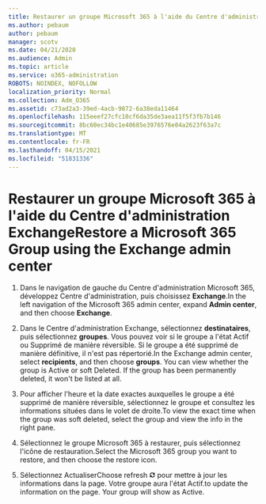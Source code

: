 ```yaml
---
title: Restaurer un groupe Microsoft 365 à l'aide du Centre d'administration Exchange
ms.author: pebaum
author: pebaum
manager: scotv
ms.date: 04/21/2020
ms.audience: Admin
ms.topic: article
ms.service: o365-administration
ROBOTS: NOINDEX, NOFOLLOW
localization_priority: Normal
ms.collection: Adm_O365
ms.assetid: c73ad2a3-39ed-4acb-9872-6a38eda11464
ms.openlocfilehash: 115eeef27cfc10cf6da35de3aea11f5f3fb7b146
ms.sourcegitcommit: 8bc60ec34bc1e40685e3976576e04a2623f63a7c
ms.translationtype: MT
ms.contentlocale: fr-FR
ms.lasthandoff: 04/15/2021
ms.locfileid: "51831336"
---
```

# <a name="restore-a-microsoft-365-group-using-the-exchange-admin-center"></a><span data-ttu-id="95fb2-102">Restaurer un groupe Microsoft 365 à l'aide du Centre d'administration Exchange</span><span class="sxs-lookup"><span data-stu-id="95fb2-102">Restore a Microsoft 365 Group using the Exchange admin center</span></span>

1. <span data-ttu-id="95fb2-103">Dans le navigation de gauche du Centre d'administration Microsoft 365, développez Centre d'administration, puis choisissez **Exchange**.</span><span class="sxs-lookup"><span data-stu-id="95fb2-103">In the left navigation of the Microsoft 365 admin center, expand **Admin center**, and then choose **Exchange**.</span></span>
    
2. <span data-ttu-id="95fb2-p101">Dans le Centre d'administration Exchange, sélectionnez **destinataires**, puis sélectionnez **groupes**. Vous pouvez voir si le groupe a l'état Actif ou Supprimé de manière réversible. Si le groupe a été supprimé de manière définitive, il n'est pas répertorié.</span><span class="sxs-lookup"><span data-stu-id="95fb2-p101">In the Exchange admin center, select **recipients**, and then choose **groups**. You can view whether the group is Active or soft Deleted. If the group has been permanently deleted, it won't be listed at all.</span></span>
    
3. <span data-ttu-id="95fb2-107">Pour afficher l'heure et la date exactes auxquelles le groupe a été supprimé de manière réversible, sélectionnez le groupe et consultez les informations situées dans le volet de droite.</span><span class="sxs-lookup"><span data-stu-id="95fb2-107">To view the exact time when the group was soft deleted, select the group and view the info in the right pane.</span></span>
    
4. <span data-ttu-id="95fb2-108">Sélectionnez le groupe Microsoft 365 à restaurer, puis sélectionnez l'icône de restauration.</span><span class="sxs-lookup"><span data-stu-id="95fb2-108">Select the Microsoft 365 group you want to restore, and then choose the restore icon.</span></span>
    
5. <span data-ttu-id="95fb2-109">Sélectionnez Actualiser</span><span class="sxs-lookup"><span data-stu-id="95fb2-109">Choose refresh</span></span> ![Icône Actualiser](media/6464df90-2a91-4c1f-92a6-9a38c7696ac3.gif) <span data-ttu-id="95fb2-p102">pour mettre à jour les informations dans la page. Votre groupe aura l'état Actif.</span><span class="sxs-lookup"><span data-stu-id="95fb2-p102">to update the information on the page. Your group will show as Active.</span></span> 
    

